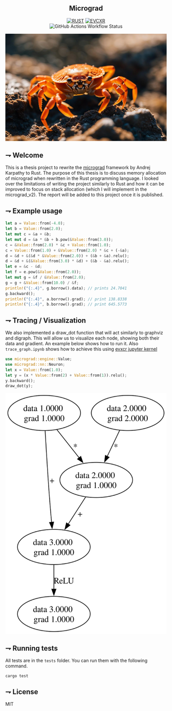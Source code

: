 <div align="center">

## Micrograd
[![RUST](https://img.shields.io/badge/rust-f74c00.svg?style=for-the-badge&logoColor=white&logo=rust)]()
[![EVCXR](https://img.shields.io/badge/Evcxr_notebook-F37626.svg?style=for-the-badge&logoColor=white&logo=jupyter)]()
<br>
![GitHub Actions Workflow Status](https://img.shields.io/github/actions/workflow/status/jay-lex/micrograd/main.yml?branch=main&style=for-the-badge&logo=github&logoColor=white&label=Test&labelColor=black)

![awww](assets/crab.png)
</div>

## ⇁  Welcome
This is a thesis project to rewrite the [micrograd](https://github.com/karpathy/micrograd) framework by Andrej Karpathy to Rust. The purpose of this thesis is to discuss memory allocation of micrograd when rewritten in the Rust programming language. I looked over the limitations of writing the project similarly to Rust and how it can be improved to focus on stack allocation (which I will implement in the micrograd_v2). The report will be added to this project once it is published.

## ⇁  Example usage
```rs
let a = Value::from(-4.0);
let b = Value::from(2.0);
let mut c = &a + &b;
let mut d = &a * &b + b.pow(&Value::from(3.0));
c = &Value::from(2.0) * &c + Value::from(1.0);
c = Value::from(1.0) + &Value::from(2.0) * &c + (-&a);
d = &d + &(&d * &Value::from(2.0)) + (&b + &a).relu();
d = &d + &(&Value::from(3.0) * &d) + (&b - &a).relu();
let e = &c - &d;
let f = e.pow(&Value::from(2.0));
let mut g = &f / &Value::from(2.0);
g = g + &Value::from(10.0) / &f;
println!("{:.4}", g.borrow().data); // prints 24.7041
g.backward();
println!("{:.4}", a.borrow().grad); // print 138.8338
println!("{:.4}", b.borrow().grad); // print 645.5773
```

## ⇁  Tracing / Visualization

We also implemented a draw_dot function that will act similarly to graphviz and digraph. This will allow us to visualize each node, showing both their data and gradient. An example below shows how to run it. Also `trace_graph.ipynb` shows how to achieve this using [evxcr jupyter kernel](https://github.com/evcxr/evcxr/blob/main/evcxr_jupyter/README.md)
```rust
use micrograd::engine::Value;
use micrograd::nn::Neuron;
let x = Value::from(1.0);
let y = (x * Value::from(2) + Value::from(1)).relu();
y.backward();
draw_dot(y);
```
![2d neuron](assets/graph.svg)

## ⇁  Running tests
All tests are in the `tests` folder. You can run them with the following command.
```console
cargo test
```
## ⇁  License
MIT
</div>
